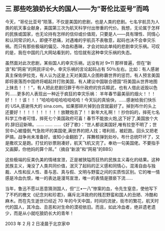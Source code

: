 ## 三 那些吃狼奶长大的国人——为“哥伦比亚号”而鸣
今天，“哥伦比亚号”陨落，不仅是美国的悲剧，也是人类的悲剧。七名宇航员为人类的航天事业献身，美国第三次为航天科学付出惨重的代价。我想，无论属于怎样的民族或国家，也无论持有怎样的信仰或价值观，只要是人——具有理性、同情心和认同常识的人，即便不悲痛，对遇难的宇航员不表敬意，起码也决不会幸灾乐祸。而只有那些极端的偏见、冷血和愚昧，才会对如此单纯的悲剧幸灾乐祸。可叹的是，我在中国的几大网站看到的，恰恰就有这种幸灾乐祸的失态。

虽然面对此次悲剧，某些国人的幸灾乐祸，远没有对 9•11 那样普遍，但在“新浪”和“网易”的网民评论中，幸灾乐祸的言论起码占有 50％左右。比如：有人感谢真主保佑伊拉克，有人认为这是上天对美国人企图称霸世界的惩罚，有人预言美国即将衰落而中国终将崛起并打败美国，有人建议中国联合德国“将美国从世界地图上抹去！！！”，有人把此悲剧归罪于布什政府的穷兵黩武，也有人借此诋毁以色列……更多的人表现出一种近于疯狂的幸灾乐祸：
羊年春节最美丽的烟火！！！ 好！！！该！！！”哈哈哈哈哈哈哈哈哈！今天玩的真愉快，……感谢给我们快乐的 USA,感谢伟大的 sina.com。如果那碎片掉到白宫就最好了。掉到布什的头上还要好！！！！！！！！！！放鞭炮去了！！新年大礼啊！！抄你妈的，摔死七名科学工作者可惜，摔死七个美国政府可喜！春节不能放火炮,这下好了,美国放个大的.辞旧迎新嘛。…… …… ……《好了歌》：“世人都说美国好,唯有拉登不明了；世贸中心被撞倒,气急败坏的美国佬,满世界的把人找；塔利班，被赶跑。回头又把老萨搞，战争尚未准备好。谁知小金翻脸了，挥舞核弹到处吵。布什总统吓坏了，又是撒欢又是跑。打仗的钞票刚凑好，航天飞机又完了。奉劝一句美国佬。不要指手又画脚，你他妈的算个屌。”（摘自“新浪”和“网易”的BBS）

这些极端的反美仇美的情绪宣泄，正是被狭隘而狂热的民族主义毒化的结果。这种民族主义，淹没了人类共同价值，泯灭了起码的正义感和同情心，混淆自由与独裁、人性和反人性、善与恶、真与假、文明与野蛮之间的实质性区别。它的唯一情感是冷血仇恨，唯一的表达是漫骂宣泄，唯一的表情是猥亵下流……

当年，鲁迅不愿以恶意猜测国人，但“三•一八”惨案的血，令先生窒息，使他写下了不朽的檄文《纪念刘和珍君》，痛斥北洋政府的残忍野蛮和国人的丑陋、冷酷和麻木。而在先生逝世已经近 70 年的今天中国，时间的流驶，街市的繁花，航天时代的国人，其冷血、丑恶和对生命的漠视依旧。而且，如此冷血者，绝非遗老遗少，而是从小就吃狼奶长大的青年！

2003 年 2 月 2 日凌晨于北京家中